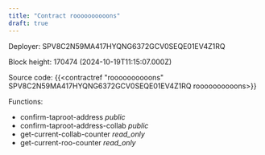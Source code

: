 ```yaml
---
title: "Contract roooooooooons"
draft: true
---
```

Deployer: SPV8C2N59MA417HYQNG6372GCV0SEQE01EV4Z1RQ


 



Block height: 170474 (2024-10-19T11:15:07.000Z)

Source code: {{<contractref "roooooooooons" SPV8C2N59MA417HYQNG6372GCV0SEQE01EV4Z1RQ roooooooooons>}}

Functions:

* confirm-taproot-address _public_
* confirm-taproot-address-collab _public_
* get-current-collab-counter _read_only_
* get-current-roo-counter _read_only_
